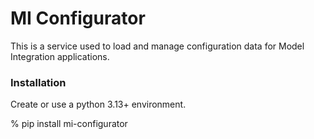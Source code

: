 #  MI Configurator

This is a service used to load and manage configuration data for Model Integration
applications.

### Installation

Create or use a python 3.13+ environment.

% pip install mi-configurator

